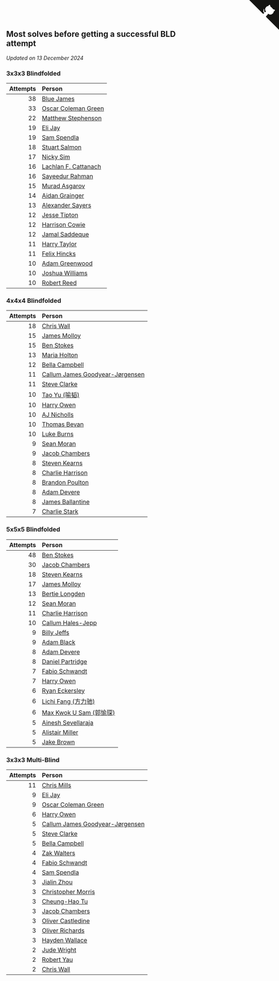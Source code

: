 ## Most solves before getting a successful BLD attempt

*Updated on 13 December 2024*


### 3x3x3 Blindfolded

| Attempts | Person |
| ---: | :--- |
| 38 | [Blue James](https://www.worldcubeassociation.org/persons/2022JAME01) |
| 33 | [Oscar Coleman Green](https://www.worldcubeassociation.org/persons/2018GREE09) |
| 22 | [Matthew Stephenson](https://www.worldcubeassociation.org/persons/2022STEP04) |
| 19 | [Eli Jay](https://www.worldcubeassociation.org/persons/2014JAYE01) |
| 19 | [Sam Spendla](https://www.worldcubeassociation.org/persons/2015SPEN01) |
| 18 | [Stuart Salmon](https://www.worldcubeassociation.org/persons/2018SALM01) |
| 17 | [Nicky Sim](https://www.worldcubeassociation.org/persons/2022SIMN02) |
| 16 | [Lachlan F. Cattanach](https://www.worldcubeassociation.org/persons/2022CATT02) |
| 16 | [Sayeedur Rahman](https://www.worldcubeassociation.org/persons/2022RAHM02) |
| 15 | [Murad Asgarov](https://www.worldcubeassociation.org/persons/2022ASGA01) |
| 14 | [Aidan Grainger](https://www.worldcubeassociation.org/persons/2018GRAI01) |
| 13 | [Alexander Sayers](https://www.worldcubeassociation.org/persons/2022SAYE01) |
| 12 | [Jesse Tipton](https://www.worldcubeassociation.org/persons/2014TIPT01) |
| 12 | [Harrison Cowie](https://www.worldcubeassociation.org/persons/2022COWI01) |
| 12 | [Jamal Saddeque](https://www.worldcubeassociation.org/persons/2023SADD01) |
| 11 | [Harry Taylor](https://www.worldcubeassociation.org/persons/2014TAYL06) |
| 11 | [Felix Hincks](https://www.worldcubeassociation.org/persons/2022HINC01) |
| 10 | [Adam Greenwood](https://www.worldcubeassociation.org/persons/2011GREE03) |
| 10 | [Joshua Williams](https://www.worldcubeassociation.org/persons/2018WILL32) |
| 10 | [Robert Reed](https://www.worldcubeassociation.org/persons/2018REED06) |

### 4x4x4 Blindfolded

| Attempts | Person |
| ---: | :--- |
| 18 | [Chris Wall](https://www.worldcubeassociation.org/persons/2011WALL02) |
| 15 | [James Molloy](https://www.worldcubeassociation.org/persons/2011MOLL01) |
| 15 | [Ben Stokes](https://www.worldcubeassociation.org/persons/2018STOK01) |
| 13 | [Maria Holton](https://www.worldcubeassociation.org/persons/2022HOLT03) |
| 12 | [Bella Campbell](https://www.worldcubeassociation.org/persons/2018CAMP17) |
| 11 | [Callum James Goodyear-Jørgensen](https://www.worldcubeassociation.org/persons/2012GOOD02) |
| 11 | [Steve Clarke](https://www.worldcubeassociation.org/persons/2015CLAR13) |
| 10 | [Tao Yu (喻韬)](https://www.worldcubeassociation.org/persons/2012YUTA01) |
| 10 | [Harry Owen](https://www.worldcubeassociation.org/persons/2017OWEN01) |
| 10 | [AJ Nicholls](https://www.worldcubeassociation.org/persons/2015NICH04) |
| 10 | [Thomas Bevan](https://www.worldcubeassociation.org/persons/2017BEVA01) |
| 10 | [Luke Burns](https://www.worldcubeassociation.org/persons/2020BURN06) |
| 9 | [Sean Moran](https://www.worldcubeassociation.org/persons/2016MORA24) |
| 9 | [Jacob Chambers](https://www.worldcubeassociation.org/persons/2017CHAM09) |
| 8 | [Steven Kearns](https://www.worldcubeassociation.org/persons/2015KEAR01) |
| 8 | [Charlie Harrison](https://www.worldcubeassociation.org/persons/2017HARR08) |
| 8 | [Brandon Poulton](https://www.worldcubeassociation.org/persons/2019POUL02) |
| 8 | [Adam Devere](https://www.worldcubeassociation.org/persons/2018DEVE02) |
| 8 | [James Ballantine](https://www.worldcubeassociation.org/persons/2018BALL01) |
| 7 | [Charlie Stark](https://www.worldcubeassociation.org/persons/2014STAR05) |

### 5x5x5 Blindfolded

| Attempts | Person |
| ---: | :--- |
| 48 | [Ben Stokes](https://www.worldcubeassociation.org/persons/2018STOK01) |
| 30 | [Jacob Chambers](https://www.worldcubeassociation.org/persons/2017CHAM09) |
| 18 | [Steven Kearns](https://www.worldcubeassociation.org/persons/2015KEAR01) |
| 17 | [James Molloy](https://www.worldcubeassociation.org/persons/2011MOLL01) |
| 13 | [Bertie Longden](https://www.worldcubeassociation.org/persons/2014LONG06) |
| 12 | [Sean Moran](https://www.worldcubeassociation.org/persons/2016MORA24) |
| 11 | [Charlie Harrison](https://www.worldcubeassociation.org/persons/2017HARR08) |
| 10 | [Callum Hales-Jepp](https://www.worldcubeassociation.org/persons/2012HALE01) |
| 9 | [Billy Jeffs](https://www.worldcubeassociation.org/persons/2012JEFF01) |
| 9 | [Adam Black](https://www.worldcubeassociation.org/persons/2022BLAC01) |
| 8 | [Adam Devere](https://www.worldcubeassociation.org/persons/2018DEVE02) |
| 8 | [Daniel Partridge](https://www.worldcubeassociation.org/persons/2022PART02) |
| 7 | [Fabio Schwandt](https://www.worldcubeassociation.org/persons/2014SCHW02) |
| 7 | [Harry Owen](https://www.worldcubeassociation.org/persons/2017OWEN01) |
| 6 | [Ryan Eckersley](https://www.worldcubeassociation.org/persons/2019ECKE02) |
| 6 | [Lichi Fang (方力驰)](https://www.worldcubeassociation.org/persons/2018FANG03) |
| 6 | [Max Kwok U Sam (郭愉琛)](https://www.worldcubeassociation.org/persons/2018SAMK01) |
| 5 | [Ainesh Sevellaraja](https://www.worldcubeassociation.org/persons/2012SEVE01) |
| 5 | [Alistair Miller](https://www.worldcubeassociation.org/persons/2017MILL12) |
| 5 | [Jake Brown](https://www.worldcubeassociation.org/persons/2020BROW01) |

### 3x3x3 Multi-Blind

| Attempts | Person |
| ---: | :--- |
| 11 | [Chris Mills](https://www.worldcubeassociation.org/persons/2014MILL04) |
| 9 | [Eli Jay](https://www.worldcubeassociation.org/persons/2014JAYE01) |
| 9 | [Oscar Coleman Green](https://www.worldcubeassociation.org/persons/2018GREE09) |
| 6 | [Harry Owen](https://www.worldcubeassociation.org/persons/2017OWEN01) |
| 5 | [Callum James Goodyear-Jørgensen](https://www.worldcubeassociation.org/persons/2012GOOD02) |
| 5 | [Steve Clarke](https://www.worldcubeassociation.org/persons/2015CLAR13) |
| 5 | [Bella Campbell](https://www.worldcubeassociation.org/persons/2018CAMP17) |
| 4 | [Zak Walters](https://www.worldcubeassociation.org/persons/2013WALT01) |
| 4 | [Fabio Schwandt](https://www.worldcubeassociation.org/persons/2014SCHW02) |
| 4 | [Sam Spendla](https://www.worldcubeassociation.org/persons/2015SPEN01) |
| 3 | [Jialin Zhou](https://www.worldcubeassociation.org/persons/2013ZHOU19) |
| 3 | [Christopher Morris](https://www.worldcubeassociation.org/persons/2013MORR03) |
| 3 | [Cheung-Hao Tu](https://www.worldcubeassociation.org/persons/2016TUCH02) |
| 3 | [Jacob Chambers](https://www.worldcubeassociation.org/persons/2017CHAM09) |
| 3 | [Oliver Castledine](https://www.worldcubeassociation.org/persons/2018CAST08) |
| 3 | [Oliver Richards](https://www.worldcubeassociation.org/persons/2022RICH02) |
| 3 | [Hayden Wallace](https://www.worldcubeassociation.org/persons/2023WALL05) |
| 2 | [Jude Wright](https://www.worldcubeassociation.org/persons/2008WRIG02) |
| 2 | [Robert Yau](https://www.worldcubeassociation.org/persons/2009YAUR01) |
| 2 | [Chris Wall](https://www.worldcubeassociation.org/persons/2011WALL02) |


<a href="https://github.com/simonkellly/wca_statistics_uk" class="github-corner" aria-label="View source on Github"><svg width="80" height="80" viewBox="0 0 250 250" style="fill:#151513; color:#fff; position: absolute; top: 0; border: 0; right: 0;" aria-hidden="true"><path d="M0,0 L115,115 L130,115 L142,142 L250,250 L250,0 Z"></path><path d="M128.3,109.0 C113.8,99.7 119.0,89.6 119.0,89.6 C122.0,82.7 120.5,78.6 120.5,78.6 C119.2,72.0 123.4,76.3 123.4,76.3 C127.3,80.9 125.5,87.3 125.5,87.3 C122.9,97.6 130.6,101.9 134.4,103.2" fill="currentColor" style="transform-origin: 130px 106px;" class="octo-arm"></path><path d="M115.0,115.0 C114.9,115.1 118.7,116.5 119.8,115.4 L133.7,101.6 C136.9,99.2 139.9,98.4 142.2,98.6 C133.8,88.0 127.5,74.4 143.8,58.0 C148.5,53.4 154.0,51.2 159.7,51.0 C160.3,49.4 163.2,43.6 171.4,40.1 C171.4,40.1 176.1,42.5 178.8,56.2 C183.1,58.6 187.2,61.8 190.9,65.4 C194.5,69.0 197.7,73.2 200.1,77.6 C213.8,80.2 216.3,84.9 216.3,84.9 C212.7,93.1 206.9,96.0 205.4,96.6 C205.1,102.4 203.0,107.8 198.3,112.5 C181.9,128.9 168.3,122.5 157.7,114.1 C157.9,116.9 156.7,120.9 152.7,124.9 L141.0,136.5 C139.8,137.7 141.6,141.9 141.8,141.8 Z" fill="currentColor" class="octo-body"></path></svg></a><style>.github-corner:hover .octo-arm{animation:octocat-wave 560ms ease-in-out}@keyframes octocat-wave{0%,100%{transform:rotate(0)}20%,60%{transform:rotate(-25deg)}40%,80%{transform:rotate(10deg)}}@media (max-width:500px){.github-corner:hover .octo-arm{animation:none}.github-corner .octo-arm{animation:octocat-wave 560ms ease-in-out}}</style>
